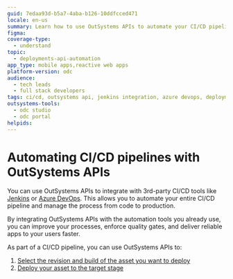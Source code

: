```yaml
---
guid: 7edaa93d-b5a7-4aba-b126-10ddfcced471
locale: en-us
summary: Learn how to use OutSystems APIs to automate your CI/CD pipelines, integrating with 3rd-party tools.
figma:
coverage-type:
  - understand
topic:
  - deployments-api-automation
app_type: mobile apps,reactive web apps
platform-version: odc
audience:
  - tech leads
  - full stack developers
tags: ci/cd, outsystems api, jenkins integration, azure devops, deployment automation
outsystems-tools:
  - odc studio
  - odc portal
helpids:
---
```

# Automating CI/CD pipelines with OutSystems APIs

You can use OutSystems APIs to integrate with 3rd-party CI/CD tools like [Jenkins](https://www.jenkins.io/) or [Azure DevOps](https://azure.microsoft.com/en-us/products/devops). This allows you to automate your entire CI/CD pipeline and manage the process from code to production.

By integrating OutSystems APIs with the automation tools you already use, you can improve your processes, enforce quality gates, and deliver reliable apps to your users faster.

As part of a CI/CD pipeline, you can use OutSystems APIs to:

1. [Select the revision and build of the asset you want to deploy](select-revision-build.md)  
2. [Deploy your asset to the target stage](deploy-asset.md)